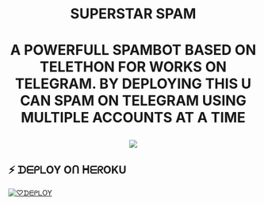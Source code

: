 <h1 align="center">

  <b>SUPERSTAR SPAM</b>

</h1>

<h1 align="center">

  <b> A POWERFULL SPAMBOT BASED ON TELETHON FOR WORKS ON TELEGRAM. BY DEPLOYING THIS U CAN SPAM ON TELEGRAM USING MULTIPLE ACCOUNTS AT A TIME </b>

</h1>

<p align="center">

  <img src=https://te.legra.ph/file/50cea9231fabf384c09e9.jpg>

</p>

## ⚡ ᗪᗴᑭᒪOY Oᑎ ᕼᗴᖇOKU

[![♡︎ᗪᗴᑭᒪOY](https://www.herokucdn.com/deploy/button.svg)](https://heroku.com/deploy?template=https://github.com/sup3rst4rop/superstarspam)
